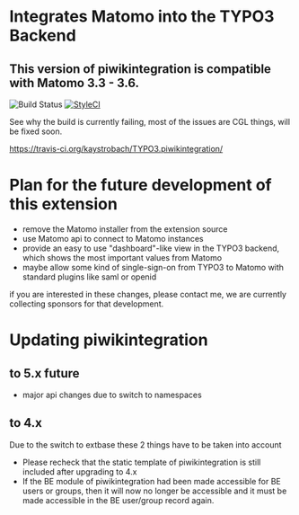 # Integrates Matomo into the TYPO3 Backend

## This version of piwikintegration is compatible with Matomo 3.3 - 3.6.

![Build Status](https://travis-ci.org/kaystrobach/TYPO3.piwikintegration.svg)
[![StyleCI](https://styleci.io/repos/8537360/shield?branch=master)](https://styleci.io/repos/8537360)

See why the build is currently failing, most of the issues are CGL things, will be fixed soon.

https://travis-ci.org/kaystrobach/TYPO3.piwikintegration/

# Plan for the future development of this extension

* remove the Matomo installer from the extension source
* use Matomo api to connect to Matomo instances 
* provide an easy to use "dashboard"-like view in the TYPO3 backend, which shows the most important values from Matomo
* maybe allow some kind of single-sign-on from TYPO3 to Matomo with standard plugins like saml or openid

if you are interested in these changes, please contact me, we are currently collecting sponsors for that development.

# Updating piwikintegration

## to 5.x future

* major api changes due to switch to namespaces

## to 4.x

Due to the switch to extbase these 2 things have to be taken into account

* Please recheck that the static template of piwikintegration is still included after upgrading to 4.x
* If the BE module of piwikintegration had been made accessible for BE users or groups, then it will now no longer be accessible and it must be made accessible in the BE user/group record again. 
